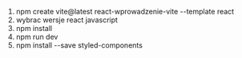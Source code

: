 1.  npm create vite@latest react-wprowadzenie-vite --template react
2.  wybrac wersje react javascript
3.  npm install
4.  npm run dev
5.  npm install --save styled-components
